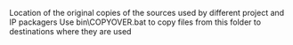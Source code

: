 Location of the original copies of the sources used by different project and IP packagers
Use bin\COPYOVER.bat to copy files from this folder to destinations where they are used
